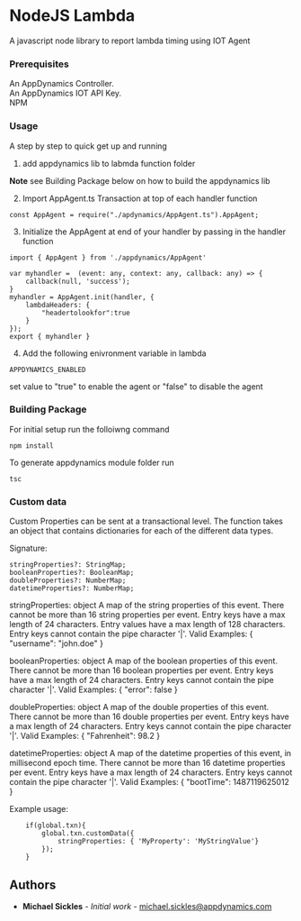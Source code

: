 # NodeJS Lambda

A javascript node library to report lambda timing using IOT Agent


### Prerequisites

An AppDynamics Controller.  
An AppDynamics IOT API Key.  
NPM

### Usage 

A step by step to quick get up and running 

1. add appdynamics lib to labmda function folder

**Note** see Building Package below on how to build the appdynamics lib

2. Import AppAgent.ts Transaction at top of each handler function

```
const AppAgent = require("./apdynamics/AppAgent.ts").AppAgent;
```

3.  Initialize the AppAgent at end of your handler by passing in the handler function
```
import { AppAgent } from './appdynamics/AppAgent'

var myhandler =  (event: any, context: any, callback: any) => {
    callback(null, 'success');
}
myhandler = AppAgent.init(handler, {
    lambdaHeaders: {
        "headertolookfor":true
    }
});
export { myhandler }
```
4.  Add the following enivronment variable in lambda

```
APPDYNAMICS_ENABLED
```

set value to "true" to enable the agent or "false" to disable the agent



### Building Package

For initial setup run the folloiwng command
```
npm install
```


To generate appdynamics module folder run 
```
tsc
```

### Custom data

Custom Properties can be sent at a transactional level.  The function takes an object that contains dictionaries for each of the different data types.

Signature:

```
stringProperties?: StringMap;
booleanProperties?: BooleanMap;
doubleProperties?: NumberMap;
datetimeProperties?: NumberMap;
```

stringProperties: object
A map of the string properties of this event. There cannot be more than 16 string properties per event. Entry keys have a max length of 24 characters. Entry values have a max length of 128 characters. Entry keys cannot contain the pipe character '|'. Valid Examples: { "username": "john.doe" }

booleanProperties: object
A map of the boolean properties of this event. There cannot be more than 16 boolean properties per event. Entry keys have a max length of 24 characters. Entry keys cannot contain the pipe character '|'. Valid Examples: { "error": false }

doubleProperties: object
A map of the double properties of this event. There cannot be more than 16 double properties per event. Entry keys have a max length of 24 characters. Entry keys cannot contain the pipe character '|'. Valid Examples: { "Fahrenheit": 98.2 }

datetimeProperties: object
A map of the datetime properties of this event, in millisecond epoch time. There cannot be more than 16 datetime properties per event. Entry keys have a max length of 24 characters. Entry keys cannot contain the pipe character '|'. Valid Examples: { "bootTime": 1487119625012 }



Example usage:

```
    if(global.txn){
        global.txn.customData({
            stringProperties: { 'MyProperty': 'MyStringValue'}
        });
    }
```

## Authors

* **Michael Sickles** - *Initial work* - michael.sickles@appdynamics.com
